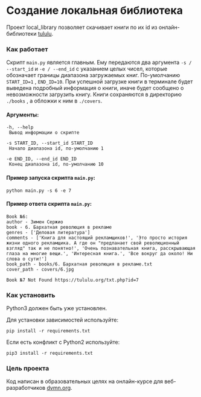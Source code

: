 # Создание локальная библиотека

Проект local_library позволяет скачивает книги по их id из онлайн-библиотеки [tululu](https://tululu.org). 

### Как работает

Скрипт `main.py` является главным. Ему передаются два аргумента `-s / --start_id` и `-e / --end_id` 
с указанием целых чисел, которые обозначает границы диапазона загружаемых книг.
По-умолчанию `START_ID=1` , `END_ID=10`. При успешной загрузке книги в терминале 
будет выведена подробный информация о книги, иначе будет сообщено о невозможности загрузить книгу.
Книги сохраняются в директорию `./books` , а обложки к ним в `./covers`. 

#### Аргументы:
```
-h, --help            
 Вывод информации о скрипте
 
-s START_ID, --start_id START_ID
 Начало диапазона id, по-умолчанию 1
 
-e END_ID, --end_id END_ID
 Конец диапазона id, по-умолчанию 10
 ```

#### Пример запуска скрипта `main.py`:
```shell
python main.py -s 6 -e 7
```

#### Пример ответа скрипта `main.py`:
```
Book №6:
author - Зимен Сержио
book - 6. Бархатная революция в рекламе
genres - ['Деловая литература']
comments - ['Книга для настоящий рекламщиков!', 'Это просто история жизни одного рекламщика. А где он "предланает свой революционный взгляд" так и не понятно!', 'Очень познавательная книга, расскрывающая глаза на многие вещи.', 'Интересная книга.', 'Все вокруг да около! Ни слова о сути!']
book_path - books/6. Бархатная революция в рекламе.txt
cover_path - covers/6.jpg

Book №7 Not Found https://tululu.org/txt.php?id=7
```


### Как установить

Python3 должен быть уже установлен. 

Для установки зависимостей используйте:
```shell
pip install -r requirements.txt
```
Если есть конфликт с Python2 используйте:
```shell
pip3 install -r requirements.txt
```

### Цель проекта

Код написан в образовательных целях на онлайн-курсе для веб-разработчиков [dvmn.org](https://dvmn.org/).